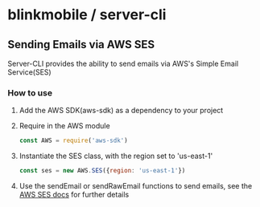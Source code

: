 # blinkmobile / server-cli

## Sending Emails via AWS SES

Server-CLI provides the ability to send emails via AWS's Simple Email Service(SES)

### How to use

1.  Add the AWS SDK(aws-sdk) as a dependency to your project

1.  Require in the AWS module
    ```js
    const AWS = require('aws-sdk')
    ```

1.  Instantiate the SES class, with the region set to 'us-east-1'
    ```js
    const ses = new AWS.SES({region: 'us-east-1'})
    ```

1.  Use the sendEmail or sendRawEmail functions to send emails, see the [AWS SES docs](https://docs.aws.amazon.com/AWSJavaScriptSDK/latest/AWS/SES.html) for further details
